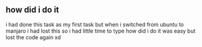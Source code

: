 ## how did i do it 
i had done this task as my first task but when i switched from ubuntu to manjaro i had lost this so i had little time to type how did i do it 
was easy but lost the code again xd